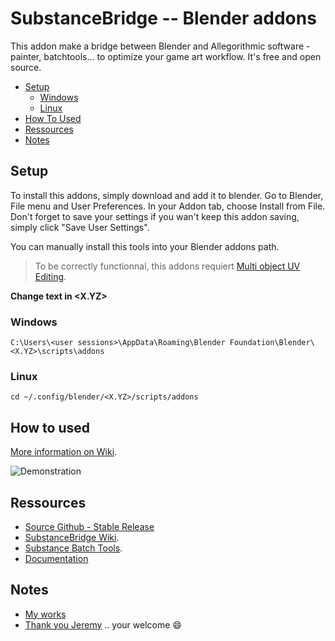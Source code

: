 # SubstanceBridge -- Blender addons

This addon make a bridge between Blender and Allegorithmic software -painter,
batchtools... to optimize your game art workflow. It's free and open source.

* [Setup](#menu)
  * [Windows](#windows)
  * [Linux](#linux)
* [How To Used](#how-to-used)
* [Ressources](#ressources)
* [Notes](#notes)

## Setup

To install this addons, simply download and add it to blender. Go to Blender,
File menu and User Preferences. In your Addon tab, choose Install from File.
Don't forget to save your settings if you wan't keep this addon saving, simply
click "Save User Settings".

You can manually install this tools into your Blender addons path.

> To be correctly functionnal, this addons requiert [Multi object UV Editing](https://github.com/ndee85/Multi-Object-UV-Editing).

**Change text in \<X.YZ\>**

### Windows

```windows
C:\Users\<user sessions>\AppData\Roaming\Blender Foundation\Blender\<X.YZ>\scripts\addons
```

### Linux

```linux
cd ~/.config/blender/<X.YZ>/scripts/addons
```

## How to used

[More information on Wiki](https://github.com/stilobique/SubstanceBridge/wiki/how-to-used#how-to-used).

![Demonstration](https://github.com/stilobique/SubstanceBridge/wiki/ressources/Demonstration.gif)

## Ressources

* [Source Github - Stable Release](https://github.com/stilobique/SubstanceBridge "substance bridge on github")
* [SubstanceBridge Wiki](https://github.com/stilobique/SubstanceBridge/wiki "substance bridge wiki").
* [Substance Batch Tools](https://support.allegorithmic.com/documentation/display/SB10/sbsbaker "substance batchtools").
* [Documentation](https://github.com/stilobique/SubstanceBridge/wiki "Wiki Add-on")


## Notes

* [My works](https://www.artstation.com/artist/stilobique)
* [Thank you Jeremy](http://dev-crea.com "Porfolio Jerem") .. your welcome :smile:
